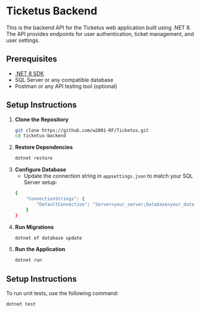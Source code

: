 # Ticketus Backend

This is the backend API for the Ticketus web application built using .NET 8. The API provides endpoints for user authentication, ticket management, and user settings.

## Prerequisites

- [.NET 8 SDK](https://dotnet.microsoft.com/download/dotnet/8.0)
- SQL Server or any compatible database
- Postman or any API testing tool (optional)

## Setup Instructions

1. **Clone the Repository**
   ```bash
   git clone https://github.com/w2001-RF/Ticketus.git
   cd ticketus-backend
2. **Restore Dependencies**
    ```bash
    dotnet restore
3. **Configure Database**
   - Update the connection string in `appsettings.json` to match your SQL Server setup:
   ```bash
   {
       "ConnectionStrings": {
           "DefaultConnection": "Server=your_server;Database=your_database;User Id=your_user;Password=your_password;"
       }
   }

4. **Run Migrations**
    ```bash
   dotnet ef database update

5. **Run the Application**
    ```bash
   dotnet run

## Setup Instructions

To run unit tests, use the following command:
   ```bash
   dotnet test